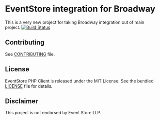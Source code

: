 EventStore integration for Broadway
===================================
This is a very new project for taking Broadway integration out of main project.
[![Build Status](https://travis-ci.org/dbellettini/broadway-eventstore.svg?branch=master)](https://travis-ci.org/dbellettini/broadway-eventstore)

Contributing
------------

See [CONTRIBUTING](/CONTRIBUTING.md) file.


License
-------

EventStore PHP Client is released under the MIT License. See the bundled
[LICENSE](/LICENSE) file for details.

Disclaimer
----------

This project is not endorsed by Event Store LLP.
